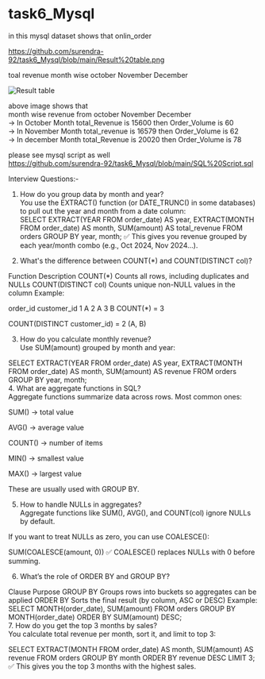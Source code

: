 # task6_Mysql 

in this mysql dataset shows that onlin_order

https://github.com/surendra-92/task6_Mysql/blob/main/Result%20table.png 

toal revenue month wise  october November December

![Result table](https://github.com/user-attachments/assets/06104a74-628c-4e4b-9866-92f2da0a3fa2)

above image shows that  <br>
month wise revenue from october November December <br>
-> In October Month total_Revenue is 15600 then Order_Volume is 60 <br>
-> In November Month total_revenue is 16579 then Order_Volume is 62 <br>
-> In december Month total_Revenue is 20020 then Order_Volume is 78 <br>

please see mysql script as well <br>
https://github.com/surendra-92/task6_Mysql/blob/main/SQL%20Script.sql 
<br>

Interview Questions:- <br>
1. How do you group data by month and year? <br>
You use the EXTRACT() function (or DATE_TRUNC() in some databases) to pull out the year and month from a date column: <br>
SELECT 
  EXTRACT(YEAR FROM order_date) AS year,
  EXTRACT(MONTH FROM order_date) AS month,
  SUM(amount) AS total_revenue
FROM orders
GROUP BY year, month;
✅ This gives you revenue grouped by each year/month combo (e.g., Oct 2024, Nov 2024...). <br>

2. What's the difference between COUNT(*) and COUNT(DISTINCT col)? <br>

Function	Description
COUNT(*)	Counts all rows, including duplicates and NULLs
COUNT(DISTINCT col)	Counts unique non-NULL values in the column
Example: <br>


order_id	customer_id
1	A
2	A
3	B
COUNT(*) = 3

COUNT(DISTINCT customer_id) = 2 (A, B) <br>

3. How do you calculate monthly revenue?  <br>
Use SUM(amount) grouped by month and year: <br>


SELECT 
  EXTRACT(YEAR FROM order_date) AS year,
  EXTRACT(MONTH FROM order_date) AS month,
  SUM(amount) AS revenue
FROM orders
GROUP BY year, month; <br>
4. What are aggregate functions in SQL?    <br>
Aggregate functions summarize data across rows. Most common ones:

SUM() → total value

AVG() → average value

COUNT() → number of items

MIN() → smallest value

MAX() → largest value

These are usually used with GROUP BY. <br>

5. How to handle NULLs in aggregates?     <br>
Aggregate functions like SUM(), AVG(), and COUNT(col) ignore NULLs by default.

If you want to treat NULLs as zero, you can use COALESCE():


SUM(COALESCE(amount, 0))
✅ COALESCE() replaces NULLs with 0 before summing. <br>

6. What’s the role of ORDER BY and GROUP BY?     <br>

Clause	Purpose
GROUP BY	Groups rows into buckets so aggregates can be applied
ORDER BY	Sorts the final result (by column, ASC or DESC)
Example: <br>
SELECT MONTH(order_date), SUM(amount)
FROM orders
GROUP BY MONTH(order_date)
ORDER BY SUM(amount) DESC; <br>
7. How do you get the top 3 months by sales?     <br>
You calculate total revenue per month, sort it, and limit to top 3:  <br>

SELECT 
  EXTRACT(MONTH FROM order_date) AS month,
  SUM(amount) AS revenue
FROM orders
GROUP BY month
ORDER BY revenue DESC
LIMIT 3; <br>
✅ This gives you the top 3 months with the highest sales.


 




